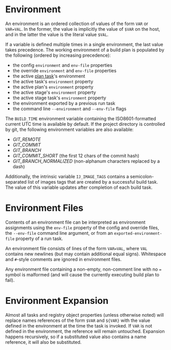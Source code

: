 # Environment

An environment is an ordered collection of values of the form `VAR` or `VAR=VAL`. In the former, the value is implicitly the value of `$VAR` on the host, and in the latter the value is the literal value `$VAL`.

If a variable is defined multiple times in a single environment, the last value takes precedence. The working environment of a build plan is populated by the following (ordered by increasing precedence):

- the config `environment` and `env-file` properties
- the override `environment` and `env-file` properties
- the active [plan task](https://github.com/efritz/ij/blob/master/docs/tasks.md#user-content-plan-task-environment)'s environment
- the active task's `environment` property
- the active plan's `environment` property
- the active stage's `environment` property
- the active stage task's `environment` property
- the environment exported by a previous run task
- the command line `--environment` and `--env-file` flags

The `BUILD_TIME` environment variable containing the ISO8601-formatted current UTC time is available by default. If the project directory is controlled by git, the following environment variables are also available:

- *GIT_REMOTE*
- *GIT_COMMIT*
- *GIT_BRANCH*
- *GIT_COMMIT_SHORT* (the first 12 chars of the commit hash)
- *GIT_BRANCH_NORMALIZED* (non-alphanum characters replaced by a dash)

Additionally, the intrinsic variable `IJ_IMAGE_TAGS` contains a semicolon-separated list of images tags that are created by a successful build task. The value of this variable updates after completion of each build task.

# Environment Files

Contents of an environment file can be interpreted as environment assignments using the `env-file` property of the config and override files, the `--env-file` command line argument, or from an `exported-environment-file` property of a run task.

An environment file consists of lines of the form `VAR=VAL`, where `VAL` contains new newlines (but may contain additional equal signs). Whitespace and `#`-style comments are ignored in environment files.

Any environment file containing a non-empty, non-comment line with no `=` symbol is malformed (and will cause the currently executing build plan to fail).

# Environment Expansion

Almost all tasks and registry object properties (unless otherwise noted) will replace names references of the form `$VAR` and `${VAR}` with the value defined in the environment at the time the task is invoked. If `VAR` is not defined in the environment, the reference will remain untouched. Expansion happens recursively, so if a substituted value also contains a name reference, it will also be substituted.
